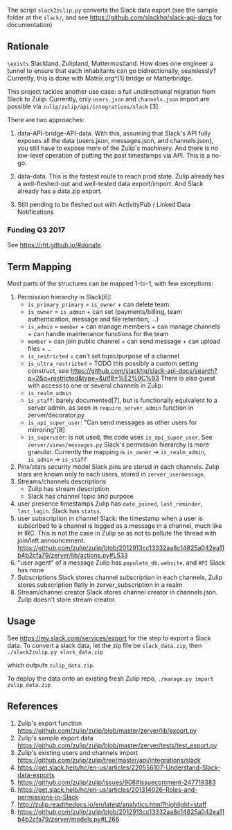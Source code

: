 The script `slack2zulip.py` converts the Slack data export (see the sample
folder at the `slack/`, and see https://github.com/slackhq/slack-api-docs for
documentation)

## Rationale

`\exists` Slackland, Zulipland, Mattermostland. How does one engineer a tunnel
to ensure that each inhabitants can go bidirectionally, seamlessly? Currently,
this is done with Matrix.org^[1] bridge or Matterbridge.

This project tackles another use case: a full unidirectional migration from
Slack to Zulip.  Currently, only `users.json` and `channels.json` import are
possible via `zulip/zulip/api/integrations/slack` [3].

There are two approaches:
1. data-API-bridge-API-data. With this, assuming that Slack's API fully
   exposes all the data (users.json, messages.json, and channels.json), you
   still have to expose more of the Zulip's machinery.  And there is no
   low-level operation of putting the past timestamps via API.  This is a no-go.
2. data-data. This is the fastest route to reach prod state. Zulip already has a
   well-fleshed-out and well-tested data export/import. And Slack already has a
   data.zip export.

1. Still pending to be fleshed out with ActivityPub / Linked Data Notifications

### Funding Q3 2017

See https://rht.github.io/#donate.


## Term Mapping

Most parts of the structures can be mapped 1-to-1, with few exceptions:
1. Permission hierarchy
   in Slack[6]:
   * `is_primary_primary` = `is_owner` + can delete team.
   * `is_owner` = `is_admin` + can set (payments/billing, team authentication,
                  message and file retention, ...)
   * `is_admin` = `member` + can manage members + can manage channels + can handle
                maintenance functions for the team
   * `member` = can join public channel + can send message + can upload files + ..
   * `is_restricted` = can't set topic/purpose of a channel
   * `is_ultra_restricted` = TODO this possibly a custom setting construct, see https://github.com/slackhq/slack-api-docs/search?p=2&q=restricted&type=&utf8=%E2%9C%93
   There is also guest with access to one or several channels
   in Zulip:
   * `is_realm_admin`
   * `is_staff`: barely documented[7], but is functionally equivalent to a
     server admin, as seen in `require_server_admin` function in
     zerver/decorator.py
   * `is_api_super_user`: "Can send messages as other users for mirroring"[8]
   * `is_superuser`: is not used, the code uses `is_api_super_user`. See
     `zerver/views/messages.py`
   Slack's permission hierarchy is more granular.
   Currently the mapping is `is_owner` -> `is_realm_admin`, `is_admin` -> `is_staff`
2. Pins/stars security model
   Slack pins are stored in each channels.
   Zulip stars are known only to each users, stored in `zerver_usermessage`.
3. Streams/channels descriptions
   - Zulip has stream description
   - Slack has channel topic and purpose
4. user presence timestamps
   Zulip has `date_joined`, `last_reminder`, `last_login`.
   Slack has `status`.
5. user subscription in channel
   Slack: the timestamp when a user is subscribed to a channel is logged as a
   message in a channel, much like in IRC. This is not the case in Zulip so as
   not to pollute the thread with join/left announcement.
https://github.com/zulip/zulip/blob/2012913cc13332aa8c14825a042ea11b4b2cfa79/zerver/lib/actions.py#L533
6. "user agent" of a message
   Zulip has `populate_db`, `website`, and `API`
   Slack has none
7. Subscriptions
   Slack stores channel subscription in each channels, Zulip stores subscription
   flatly in zerver_subscription in a realm
8. Stream/channel creator
   Slack stores channel creator in channels.json. Zulip doesn't store stream
   creator.

## Usage

See https://my.slack.com/services/export for the step to export a Slack data.
To convert a slack data, let the zip file be `slack_data.zip`, then
`./slack2zulip.py slack_data.zip`

which outputs `zulip_data.zip`.

To deploy the data onto an existing fresh Zulip repo,
`./manage.py import zulip_data.zip`

## References

1. Zulip's export function https://github.com/zulip/zulip/blob/master/zerver/lib/export.py
2. Zulip's sample export data https://github.com/zulip/zulip/blob/master/zerver/tests/test_export.py
3. Zulip's existing users and channels import https://github.com/zulip/zulip/tree/master/api/integrations/slack
4. https://get.slack.help/hc/en-us/articles/220556107-Understand-Slack-data-exports
5. https://github.com/zulip/zulip/issues/908#issuecomment-247719383
6. https://get.slack.help/hc/en-us/articles/201314026-Roles-and-permissions-in-Slack
7. http://zulip.readthedocs.io/en/latest/analytics.html?highlight=staff
8. https://github.com/zulip/zulip/blob/2012913cc13332aa8c14825a042ea11b4b2cfa79/zerver/models.py#L266
